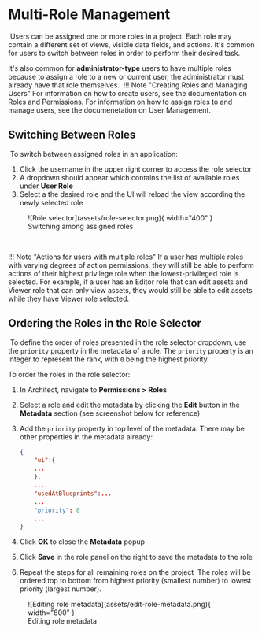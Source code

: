 # Multi-Role Management
​
Users can be assigned one or more roles in a project. Each role may contain a different set of views, visible data fields, and actions. It's common for users to switch between roles in order to perform their desired task. 

It's also common for **administrator-type** users to have multiple roles because to assign a role to a new or current user, the administrator must already have that role themselves.
​
!!! Note "Creating Roles and Managing Users"
    For information on how to create users, see the documentation on Roles and Permissions.
    For information on how to assign roles to and manage users, see the documenetation on User Management.
​
## Switching Between Roles
​
To switch between assigned roles in an application:
​

1. Click the username in the upper right corner to access the role selector
1. A dropdown should appear which contains the list of available roles under **User Role**
1. Select a the desired role and the UI will reload the view according the newly selected role
​
<figure markdown>
![Role selector](assets/role-selector.png){ width="400" }
  <figcaption>Switching among assigned roles</figcaption>
</figure>
​

!!! Note "Actions for users with multiple roles"
    If a user has multiple roles with varying degrees of action permissions, they will still be able to perform actions of their highest privilege role when the lowest-privileged role is selected. For example, if a user has an Editor role that can edit assets and Viewer role that can only view assets, they would still be able to edit assets while they have Viewer role selected.


## Ordering the Roles in the Role Selector
​
To define the order of roles presented in the role selector dropdown, use the `priority` property in the metadata of a role. The `priority` property is an integer to represent the rank, with `0` being the highest priority.
​

To order the roles in the role selector:
​

1. In Architect, navigate to **Permissions > Roles**
1. Select a role and edit the metadata by clicking the **Edit** button in the **Metadata** section (see screenshot below for reference)
1. Add the `priority` property in top level of the metadata. There may be other properties in the metadata already:

    ``` json hl_lines="8"
    {
        "ui":{
        ...
        },
        ...
        "usedAtBlueprints":...
        ...
        "priority": 0
        ...
    }
    ```

1. Click **OK** to close the **Metadata** popup
1. Click **Save** in the role panel on the right to save the metadata to the role
1. Repeat the steps for all remaining roles on the project
​
The roles will be ordered top to bottom from highest priority (smallest number) to lowest priority (largest number).
​
<figure markdown>
![Editing role metadata](assets/edit-role-metadata.png){ width="800" }
  <figcaption>Editing role metadata</figcaption>
</figure>
